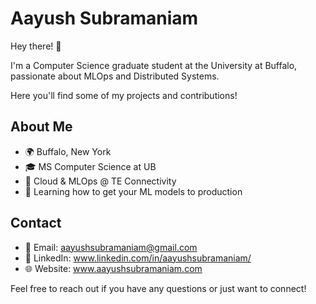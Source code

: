# Aayush Subramaniam

Hey there! 👋

I'm a Computer Science graduate student at the University at Buffalo, passionate about MLOps and Distributed Systems.

Here you'll find some of my projects and contributions! 

## About Me

- 🌍 Buffalo, New York
- 🎓 MS Computer Science at UB
- 💼 Cloud & MLOps @ TE Connectivity
- 🌱 Learning how to get your ML models to production
<!--

## Experience

### Programming Languages

![Python](https://img.shields.io/badge/Python-3776AB?style=flat&logo=python&logoColor=white) ![Go](https://img.shields.io/badge/Go-00ADD8?style=flat&logo=go&logoColor=white)
![Java](https://img.shields.io/badge/Java-007396?style=flat&logo=java&logoColor=white) ![JavaScript](https://img.shields.io/badge/JavaScript-F7DF1E?style=flat&logo=javascript&logoColor=black)

### Frameworks

![Flask](https://img.shields.io/badge/Flask-000000?style=flat&logo=flask&logoColor=white) ![Spring](https://img.shields.io/badge/Spring-6DB33F?style=flat&logo=spring&logoColor=white) ![TensorFlow](https://img.shields.io/badge/TensorFlow-FF6F00?style=flat&logo=tensorflow&logoColor=white) ![PyTorch](https://img.shields.io/badge/PyTorch-EE4C2C?style=flat&logo=pytorch&logoColor=white) ![Django](https://img.shields.io/badge/Django-092E20?style=flat&logo=django&logoColor=white) ![Angular](https://img.shields.io/badge/Angular-DD0031?style=flat&logo=angular&logoColor=white) 

### DevOps and Tools

![Kubernetes](https://img.shields.io/badge/Kubernetes-326CE5?style=flat&logo=kubernetes&logoColor=white) ![Docker](https://img.shields.io/badge/Docker-2496ED?style=flat&logo=docker&logoColor=white) ![Terraform](https://img.shields.io/badge/Terraform-623CE4?style=flat&logo=terraform&logoColor=white) ![Jenkins](https://img.shields.io/badge/Jenkins-D24939?style=flat&logo=jenkins&logoColor=white) ![Travis CI](https://img.shields.io/badge/Travis_CI-3EAAAF?style=flat&logo=travisci&logoColor=white)
-->

## Contact

- 📧 Email: [aayushsubramaniam@gmail.com](mailto:aayushsubramaniam@gmail.com)
- 💼 LinkedIn: www.linkedin.com/in/aayushsubramaniam/
- 🌐 Website: www.aayushsubramaniam.com

Feel free to reach out if you have any questions or just want to connect!


<!--
- 🌐 Website: www.aayushsubramaniam.com
**aayushsss1/aayushsss1** is a ✨ _special_ ✨ repository because its `README.md` (this file) appears on your GitHub profile.

Here are some ideas to get you started:

- 🔭 I’m currently working on ...
- 🌱 I’m currently learning ...
- 👯 I’m looking to collaborate on ...
- 🤔 I’m looking for help with ...
- 💬 Ask me about ...
- 📫 How to reach me: ...
- 😄 Pronouns: ...
- ⚡ Fun fact: ...
-->
